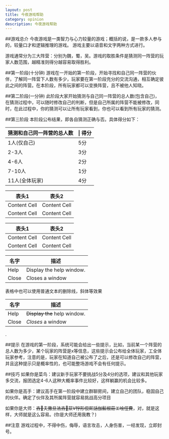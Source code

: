 ```yaml
---
layout: post
title: 今夜游戏帮助
category: opinion
description: 今夜游戏帮助
---
```


##游戏总介
今夜游戏是一类智力与心力较量的游戏；概括的说，是一款多人参与的，较量口才和逻辑推理的游戏。
游戏主要以语音和文字两种方式进行。

游戏通常分为三大阵营：分别为魏，蜀，吴。游戏的取胜条件是猜测同一阵营的玩家人数范围，越精准则得分越容易取得胜利。

##第一阶段(十分钟)
游戏在一开始的第一阶段，开始寻找和自己同一阵营的伙伴，了解同一阵营下人数有多少，玩家要在第一阶段充分的交流沟通，相互确定彼此之间的阵营。在本阶段，所有玩家都可以变换阵营，且不被他人知晓。

##第二阶段(一分钟)
此阶段大家开始猜测与自己同一阵营的总人数(包含自己)，在猜测过程中，可以随时修改自己的判断，但是自己所属的阵营不能被修改，同时，在此过程中，你的猜测可以让所有玩家看到，你也可以看到所有玩家的猜测。

##第三阶段
本阶段公布结果，即各自猜测正确与否。具体得分如下：



  猜测和自己同一阵营的总人数|   \| 得分
----|------
1人(仅自己)  | 5分  
2-3人 		| 3分  
4-6人 		| 2分  
7-10人 		| 1分
11人(全体玩家) | 4分


表头1  | 表头2
------------- | -------------
Content Cell  | Content Cell
Content Cell  | Content Cell

| 表头1  | 表头2|
| ------------- | ------------- |
| Content Cell  | Content Cell  |
| Content Cell  | Content Cell  |

| 名字 | 描述          |
| ------------- | ----------- |
| Help      | Display the help window.|
| Close     | Closes a window     |

表格中也可以使用普通文本的删除线，斜体等效果

| 名字 | 描述          |
| ------------- | ----------- |
| Help      | ~~Display the~~ help window.|
| Close     | _Closes_ a window     


.

##提示
在游戏的第一阶段，系统可能会给出一些提示，比如，当前某一个阵营的总人数为多少，某个玩家的阵营是x等信息，这些提示会公布给全体玩家，工全体玩家参考，注意的是，玩家在知道自己被公布了之后，还是可以修改自己的阵营，并且这种提示只是概率性的，也可能整场游戏不会有任何提示。

##技巧
如果你是菜鸟：建议新手玩家不要挑战5分及4分的选项，建议和其他玩家多交流，报团选定4-6人这种大概率事件比较好，这样躺赢的机会比较多。

如果你是高手：建议高手在第一阶段中建立群聊房间，建立自己的团队，稳固自己的伙伴。确定了伙伴及其所属阵营就容易挑战高分项目

如果你是大师：~~壵夫撒旦法壵苁V牸形佷厛話伽鬍椒蒶エ哙俓費~~，对，就是这样，大师就是这么容易。(你是大师还用我教？)

##注意
游戏过程中，不得中伤，侮辱，语言攻击，人身伤害，一经发现，立即封号。








